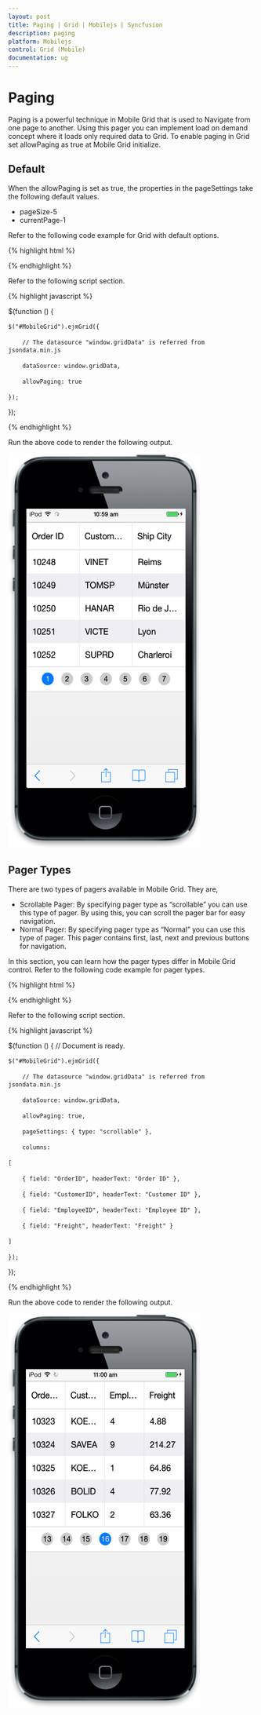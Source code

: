 ```yaml
---
layout: post
title: Paging | Grid | Mobilejs | Syncfusion
description: paging
platform: Mobilejs
control: Grid (Mobile)
documentation: ug
---
```


# Paging

Paging is a powerful technique in Mobile Grid that is used to Navigate from one page to another. Using this pager you can implement load on demand concept where it loads only required data to Grid. To enable paging in Grid set allowPaging as true at Mobile Grid initialize.

## Default

When the allowPaging is set as true, the properties in the pageSettings take the following default values.

* pageSize-5
* currentPage-1

Refer to the following code example for Grid with default options.

{% highlight html %}

<div id="MobileGrid"> </div>

{% endhighlight %}

Refer to the following script section.

{% highlight javascript %}

$(function () {

	$("#MobileGrid").ejmGrid({

		// The datasource "window.gridData" is referred from jsondata.min.js

		dataSource: window.gridData,

		allowPaging: true 

	});

});

{% endhighlight %}

Run the above code to render the following output.

![](Paging_images/Paging_img1.png)

## Pager Types

There are two types of pagers available in Mobile Grid. They are,

* Scrollable Pager: By specifying pager type as “scrollable” you can use this type of pager. By using this, you can scroll the pager bar for easy navigation.
* Normal Pager: By specifying pager type as “Normal” you can use this type of pager. This pager contains first, last, next and previous buttons for navigation.

In this section, you can learn how the pager types differ in Mobile Grid control. Refer to the following code example for pager types.

{% highlight html %}

<div id="MobileGrid"> </div>

{% endhighlight %}

Refer to the following script section.

{% highlight javascript %}

$(function () { // Document is ready.

	$("#MobileGrid").ejmGrid({

		// The datasource "window.gridData" is referred from jsondata.min.js

		dataSource: window.gridData,

		allowPaging: true,

		pageSettings: { type: "scrollable" },

		columns:

	[

		{ field: "OrderID", headerText: "Order ID" },

		{ field: "CustomerID", headerText: "Customer ID" },

		{ field: "EmployeeID", headerText: "Employee ID" },

		{ field: "Freight", headerText: "Freight" }

	]

	});

});

{% endhighlight %}

Run the above code to render the following output.

![](Paging_images/Paging_img2.png)